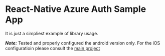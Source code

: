 # React-Native Azure Auth Sample App

It is just a simpliest example of library usage.

__*Note:*__ Tested and properly configured the android version only. For the iOS configuratioin please consult the [main project](https://github.com/vmurin/react-native-azure-auth)